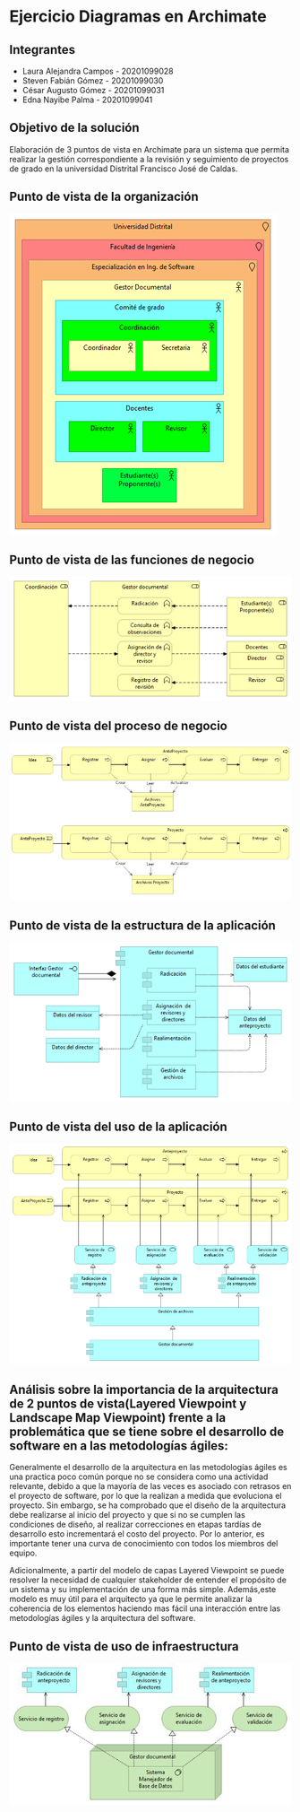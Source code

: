 # Ejercicio Diagramas en Archimate

## Integrantes
* Laura Alejandra Campos - 20201099028
* Steven Fabián Gómez - 20201099030
* César Augusto Gómez - 20201099031
* Edna Nayibe Palma - 20201099041

## Objetivo de la solución
Elaboración de 3 puntos de vista en Archimate para un sistema que permita realizar la gestión correspondiente a la revisión y seguimiento de proyectos de grado en la universidad Distrital Francisco José de Caldas.

## Punto de vista de la organización
![organización](imagenes/organizacion.bmp)

## Punto de vista de las funciones de negocio
![funciones](imagenes/funcionesNegocio.bmp)

## Punto de vista del proceso de negocio
![funciones](imagenes/procesos.jpeg)

## Punto de vista de la estructura de la aplicación
![funciones](imagenes/estructura_aplicacion.bmp)

## Punto de vista del uso de la aplicación
![funciones](imagenes/uso_aplicacion.bmp)

## Análisis sobre la importancia  de la arquitectura de 2 puntos de vista(Layered Viewpoint y Landscape Map Viewpoint) frente a la problemática que se tiene sobre el desarrollo de software en a las metodologías ágiles:

Generalmente el desarrollo de la arquitectura  en las metodologías ágiles  es una practica poco común porque no se considera como una actividad relevante, debido a que la mayoría de las veces es asociado con retrasos en el proyecto de software, por lo que la realizan a medida que evoluciona el proyecto. Sin embargo, se ha comprobado que el diseño de la arquitectura debe realizarse al inicio del proyecto y que si no se cumplen las condiciones de diseño, al realizar correcciones en etapas tardías de desarrollo esto incrementará el costo del proyecto. Por lo anterior, es importante tener una curva de conocimiento con todos los miembros del equipo.

Adicionalmente, a partir del modelo de capas Layered Viewpoint se puede resolver la necesidad de cualquier stakeholder de entender el propósito de un sistema y su implementación de una forma más simple. Además,este modelo es muy útil para el arquitecto ya que le permite analizar la coherencia de los elementos haciendo mas fácil una interacción entre las metodologías ágiles y la arquitectura del software.

## Punto de vista de uso de infraestructura
![funciones](imagenes/InfrastructureUsage.jpg)